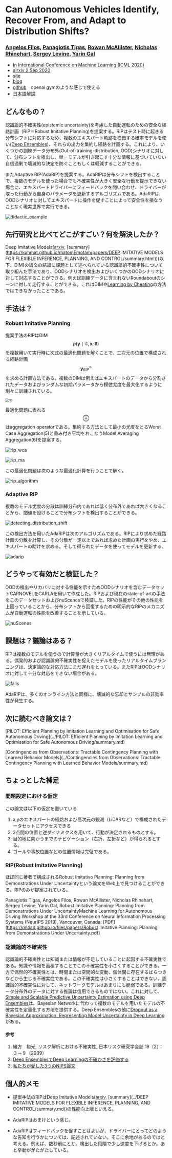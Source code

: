 # Can Autonomous Vehicles Identify, Recover From, and Adapt to Distribution Shifts?

### [**Angelos Filos**](https://www.google.com/url?q=https%3A%2F%2Ffilangel.github.io%2Fwebsite%2F&sa=D&sntz=1&usg=AFQjCNEpRldXpFVLSuxASMAMfggGVZzTDw)**,** [**Panagiotis Tigas**](https://www.google.com/url?q=https%3A%2F%2Fptigas.com%2F&sa=D&sntz=1&usg=AFQjCNFaQ_oMey80fnB2fhzSdpWXzcJoqQ), [**Rowan McAllister**](https://www.google.com/url?q=https%3A%2F%2Fpeople.eecs.berkeley.edu%2F~rmcallister%2F&sa=D&sntz=1&usg=AFQjCNEmxmIvabKpgXb9oBHN8bAT8lAJ6g)**,** [**Nicholas Rhinehart**](https://www.google.com/url?q=https%3A%2F%2Fpeople.eecs.berkeley.edu%2F~nrhinehart%2F&sa=D&sntz=1&usg=AFQjCNFlqLaQnyyyofeXIlelBfSWCmyAgw)**,** [**Sergey Levine**](https://www.google.com/url?q=https%3A%2F%2Fpeople.eecs.berkeley.edu%2F~svlevine%2F&sa=D&sntz=1&usg=AFQjCNHgPN9in8gN47cvORDE9LTiGxpF7w), [**Yarin Gal**](https://www.google.com/url?q=https%3A%2F%2Fwww.cs.ox.ac.uk%2Fpeople%2Fyarin.gal%2F&sa=D&sntz=1&usg=AFQjCNEGSJhbtELz_NiaNu3IARl6FEErKg)

* [In International Conference on Machine Learning (ICML 2020) ](https://www.google.com/url?q=https%3A%2F%2Ficml.cc%2F&sa=D&sntz=1&usg=AFQjCNH9D47a1jVjsba2KwrRd14UYZcTQw)
* [airxiv 2 Sep 2020](https://arxiv.org/pdf/2006.14911.pdf)
* [site](https://sites.google.com/view/av-detect-recover-adapt)
* [blog](https://oatml.cs.ox.ac.uk/blog/2020/07/09/can_autonomous_vehicles_recover_from_ood.html)
* [github](https://github.com/OATML/oatomobile)　openai gymのような感じで使える
* [日本語解説](https://www.slideshare.net/DeepLearningJP2016/dl3-247953056)

## どんなもの？

認識論的不確実性(epistemic uncertainty)を考慮した自動運転のための安全な経路計画（RIP＝Robust Imitative Planning)を提案する。RIPはテスト時に起きる分布シフトに対応するため、複数のエキスパート軌跡を模倣する確率モデルを使い([Deep Ensembles](https://arxiv.org/abs/1612.01474))、それらの出力を集約し経路を計画する。これにより、いくつかの訓練データ分布外(Out-of-training-distribution, OOD)シナリオに対して、分布シフトを検出し、単一モデルが引き起こす十分な情報に基づいていない自信過剰で壊滅的な決定を防ぐこともしくは軽減することができる。

またAdaptive RIP(AdaRIP)を提案する。AdaRIPは分布シフトを検出することで、複数のモデルを使った場合でも不確実性が大きく安全な行動を提示できない場合に、エキスパートドライバーにフィードバックを問い合わせ、ドライバーが取った行動から自身のパラメータを更新するアルゴリズムである。AdaRIPはOODシナリオに対してエキスパートに操作を促すことによって安全性を損なうことなく現実世界で実行できる。

![didactic_example](./didactic_example.png)

## 先行研究と比べてどこがすごい？何を解決したか？

Deep Imitative Models([arxiv](https://arxiv.org/pdf/1810.06544.pdf), [summary](https://kohmat.github.io/matomEmotam/papers/DEEP IMITATIVE MODELS FOR FLEXIBLE INFERENCE, PLANNING, AND CONTROL/summary.html))(以下、DIM)の論文の結論に課題として述べられている認識論的不確実性について取り組んだ手法であり、OODシナリオを検出およびいくつかのOODシナリオに対して対応することができる。例えば訓練データに含まれないRoundaboutのシーンに対して走行することができる。これはDIMや[Learning by Cheating](https://arxiv.org/abs/1912.12294)の方法ではできなかったことである。

## 手法は？

### Robust Imitative Planning

提案手法のRIPはDIM$$p(\mathbf{y} \mid \mathcal{G}, \mathbf{x}; \mathbf{\theta})$$を複数用いて実行時に次式の最適化問題を解くことで、二次元の位置で構成される経路計画$$\mathbf{y}_{RIP}^{\mathcal{G}}$$を求める計画方法である。複数のDIMは例えばエキスパートのデータから分割されたデータおよびランダムな初期パラメータから模倣尤度を最大化するように別々に訓練されている。

<img src="./rip.png" alt="rip" style="zoom: 67%;" />

最適化問題に表れる$$\oplus$$はaggregation operatorである。集約する方法として最小の尤度をとるWorst Case Aggregation(5)と重み付き平均をおこなうModel Averaging Aggregation(6)を提案する。

![rip_wca](./rip_wca.png)

![rip_ma](./rip_ma.png)

この最適化問題は次のような最適化計算を行うことで解く。

![rip_algorithm](./rip_algorithm.png)

### Adaptive RIP

複数のモデル尤度の分散は訓練分布内であれば低く分布外であれば大きくなることから、閾値を設けることで分布シフトを検出することができる。

![detecting_distribution_shift](./detecting_distribution_shift.png)

この検出方法を用いたAdaRIPは次のアルゴリズムである。RIPにより求めた経路計画の分散を計算し、その分散が一定以上であれば求めた計画の実行をやめ、エキスパートの助けを求める。そして得られたデータを使ってモデルを更新する。

![adarip](./adarip.png)

## どうやって有効だと検証した？

OODの検出やリカバリに対する性能を示すためOODシナリオを含むデータセットCARNOVELをCARLAを用いて作成した。RIPおよび現在のstate-of-artの手法をこのデータセットおよびnuScenesで検証した。RIPの性能がその他の性能を上回っていることから、分布シフトから回復するための明示的なRIPのメカニズムが自動運転の性能を改善することを示している。

![nuScenes](./nuScenes.png)

## 課題は？議論はある？

RIPは複数のモデルを使うので計算量が大きくリアルタイムで使うには無理がある。偶発的および認識論的不確実性を捉えたモデルを使ったリアルタイムプランニングは、決定論的な対応方法にまだ遅れをとっている。またRIPはOODシナリオに対して十分な対応をできない場合がある。

![fails](./fails.png)

AdaRIPは、多くのオンライン方法と同様に、壊滅的な忘却とサンプルの非効率性が発生する。

## 次に読むべき論文は？

[PILOT: Efficient Planning by Imitation Learning and Optimisation for Safe Autonomous Driving](../PILOT: Efficient Planning by Imitation Learning and Optimisation for Safe Autonomous Driving/summary.md)

[Contingencies from Observations: Tractable Contingency Planning with Learned Behavior Models](../Contingencies from Observations: Tractable Contingency Planning with Learned Behavior Models/summary.md)

## ちょっとした補足

### 問題設定における仮定

この論文は以下の仮定を置いている

1. x,yのエキスパートの経路および高次元の観測（LiDARなど）で構成されたデータセットにアクセスできる
2. 2点間の位置と逆ダイナミクスを用いて、行動が決定されるものとする。
3. 目的地に向かうまでのナビゲーション（右折、左折など）が得られるとする。
4. ゴールや事故位置などの位置情報は完璧である。

### RIP(Robust Imitative Planning)

ほぼ同じ著者で構成されるRobust Imitative Planning: Planning from Demonstrations Under Uncertaintyという論文をWeb上で見つけることができる。RIPのみが提案されている。

Panagiotis Tigas, Angelos Filos, Rowan McAllister, Nicholas Rhinehart, Sergey Levine, Yarin Gal, Robust Imitative Planning: Planning from Demonstrations Under UncertaintyMachine Learning for Autonomous Driving Workshop at the 33rd Conference on Neural Information Processing Systems (NeurIPS 2019), Vancouver, Canada. [PDF](https://ml4ad.github.io/files/papers/Robust Imitative Planning: Planning from Demonstrations Under Uncertainty.pdf)

### 認識論的不確実性

認識論的不確実性とは知識または情報が不足していることに起因する不確実性である。知識や情報を蓄積することでこの不確実性を小さくすることができる。一方で偶然的不確実性とは、時間または空間的な変動、個体間に存在するばらつきなどから生じる不確実性である。この不確実性は小さくすることはできない。認識論的不確実性に対して、ネットワークモデルはあまりにも脆弱である。訓練データ分布外のデータに対する推論は信用できるものではない。これに対して、[Simple and Scalable Predictive Uncertainty Estimation using Deep Ensembles](https://arxiv.org/abs/1612.01474)は、Bayesian Networkに代わって複数のモデルを用いたモデルの不確実性を定量化する方法を提供する。Deep Ensemblesの他に[Dropout as a Bayesian Approximation: Representing Model Uncertainty in Deep Learning](http://proceedings.mlr.press/v48/gal16.html)がある。

#### 参考

1. 緒方　裕光, リスク解析における不確実性, 日本リスク研究学会誌 19（2）：３－９（2009）
2. [Deep EnsemblesでDeep Learningの不確かさを評価する](https://st1990.hatenablog.com/entry/2019/08/15/200842)
3. [私たちが愛した3つのNIPS論文](https://magazine.techcareer.jp/instacart-blog/technology-instacart-blog/383/?doing_wp_cron=1564408832.5697760581970214843750)

## 個人的メモ

* 提案手法のRIPはDeep Imitative Models([arxiv](https://arxiv.org/pdf/1810.06544.pdf), [summary](../DEEP IMITATIVE MODELS FOR FLEXIBLE INFERENCE, PLANNING, AND CONTROL/summary.md))の性能向上版といえる。

* AdaRIPはおまけという感じ。
* AdaRIPはフィードバックを促すことはよいが、ドライバーにとってどのような告知を行うかについては、記述されていない。そこに余地があるのではと考える。例えば、数秒前にとか。検出した段階で少し速度を下げるとか。あと挙動ががたがたしている。